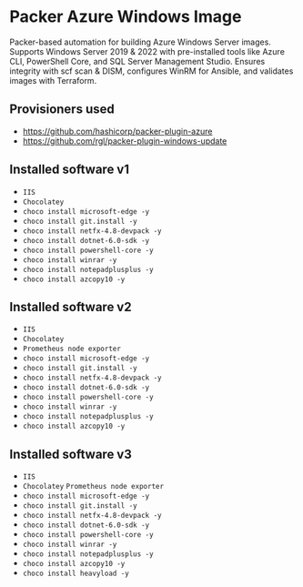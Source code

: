 # Packer Azure Windows Image

Packer-based automation for building Azure Windows Server images. Supports Windows Server 2019 & 2022 with pre-installed
tools like Azure CLI, PowerShell Core, and SQL Server Management Studio. Ensures integrity with scf scan & DISM,
configures WinRM for Ansible, and validates images with Terraform.

## Provisioners used

- https://github.com/hashicorp/packer-plugin-azure
- https://github.com/rgl/packer-plugin-windows-update

## Installed software v1

- `IIS`
- `Chocolatey`
- `choco install microsoft-edge -y`
- `choco install git.install -y`
- `choco install netfx-4.8-devpack -y`
- `choco install dotnet-6.0-sdk -y`
- `choco install powershell-core -y`
- `choco install winrar -y`
- `choco install notepadplusplus -y`
- `choco install azcopy10 -y`

## Installed software v2

- `IIS`
- `Chocolatey`
- `Prometheus node exporter`
- `choco install microsoft-edge -y`
- `choco install git.install -y`
- `choco install netfx-4.8-devpack -y`
- `choco install dotnet-6.0-sdk -y`
- `choco install powershell-core -y`
- `choco install winrar -y`
- `choco install notepadplusplus -y`
- `choco install azcopy10 -y`

## Installed software v3

- `IIS`
- `Chocolatey`
  `Prometheus node exporter`
- `choco install microsoft-edge -y`
- `choco install git.install -y`
- `choco install netfx-4.8-devpack -y`
- `choco install dotnet-6.0-sdk -y`
- `choco install powershell-core -y`
- `choco install winrar -y`
- `choco install notepadplusplus -y`
- `choco install azcopy10 -y`
- `choco install heavyload -y`
